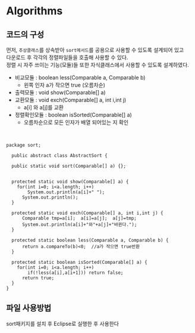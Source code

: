 # Algorithms

## 코드의 구성

먼저, `추상클래스`를 상속받아 `sort메서드`를 공용으로 사용할 수 있도록 설계되어 있고<br>
다운로드 후 각각의 정렬파일들을 호출해 사용할 수 있다.<br>
정렬 시 자주 쓰이는 기능(모듈)들 또한 자식클래스에서 사용할 수 있도록 설계하였다.<br>

- 비교모듈 : boolean less(Comparable a, Comparable b)
  - 왼쪽 인자 a가 작으면 true (오름차순)
- 출력모듈 : void show(Comparable[] a)
- 교환모듈 : void exch(Comparable[] a, int i,int j)
  - a[i] 와 a[j]를 교환
- 정렬확인모듈 : boolean isSorted(Comparable[] a)
  - 오름차순으로 모든 인자가 배열 되어있는 지 확인

<br>

    package sort;

      public abstract class AbstractSort {

      public static void sort(Comparable[] a) {};


      protected static void show(Comparable[] a) {
      	for(int i=0; i<a.length; i++)
      		System.out.println(a[i]+" ");
    	  System.out.println();
      }

      protected static void exch(Comparable[] a, int i,int j) {
    	  Comparable tmp=a[i];	a[i]=a[j];	a[j]=tmp;
    	  System.out.println(a[i]+"와"+a[j]+"바뀐다.");
      }

      protected static boolean less(Comparable a, Comparable b) {
    	  return a.compareTo(b)<0;	//a가 작으면 true반환
      }

      protected static boolean isSorted(Comparable[] a) {
      	for(int i=0; i<a.length; i++)
      		if(!less(a[i],a[i+1])) return false;
    	  return true;
      }
    }

## 파일 사용방법

sort패키지를 설치 후 Eclipse로 실행한 후 사용한다
